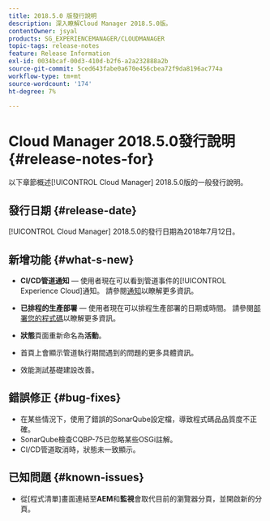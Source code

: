 ```yaml
---
title: 2018.5.0 版發行說明
description: 深入瞭解Cloud Manager 2018.5.0版。
contentOwner: jsyal
products: SG_EXPERIENCEMANAGER/CLOUDMANAGER
topic-tags: release-notes
feature: Release Information
exl-id: 0034bcaf-00d3-410d-b2f6-a2a232888a2b
source-git-commit: 5ced643fabe0a670e456cbea72f9da8196ac774a
workflow-type: tm+mt
source-wordcount: '174'
ht-degree: 7%

---
```


# Cloud Manager 2018.5.0發行說明 {#release-notes-for}

以下章節概述[!UICONTROL Cloud Manager] 2018.5.0版的一般發行說明。

## 發行日期 {#release-date}

[!UICONTROL Cloud Manager] 2018.5.0的發行日期為2018年7月12日。

## 新增功能 {#what-s-new}

* **CI/CD管道通知** — 使用者現在可以看到管道事件的[!UICONTROL Experience Cloud]通知。 請參閱[通知](/help/using/notifications.md)以瞭解更多資訊。

* **已排程的生產部署** — 使用者現在可以排程生產部署的日期或時間。 請參閱[部署您的程式碼](/help/using/code-deployment.md)以瞭解更多資訊。

* **狀態**&#x200B;頁面重新命名為&#x200B;**活動**。

* 首頁上會顯示管道執行期間遇到的問題的更多具體資訊。
* 效能測試基礎建設改善。

## 錯誤修正 {#bug-fixes}

* 在某些情況下，使用了錯誤的SonarQube設定檔，導致程式碼品品質度不正確。
* SonarQube檢查CQBP-75已忽略某些OSGi註解。
* CI/CD管道取消時，狀態未一致顯示。

## 已知問題 {#known-issues}

* 從[程式清單]畫面連結至&#x200B;**AEM**&#x200B;和&#x200B;**監視**&#x200B;會取代目前的瀏覽器分頁，並開啟新的分頁。
